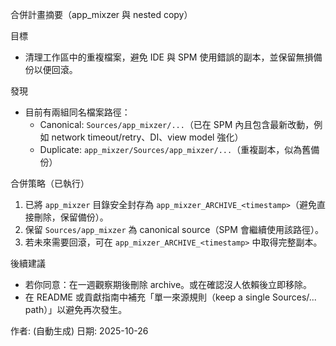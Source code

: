 合併計畫摘要（app_mixzer 與 nested copy）

目標
- 清理工作區中的重複檔案，避免 IDE 與 SPM 使用錯誤的副本，並保留無損備份以便回滾。

發現
- 目前有兩組同名檔案路徑：
  - Canonical: `Sources/app_mixzer/...`（已在 SPM 內且包含最新改動，例如 network timeout/retry、DI、view model 強化）
  - Duplicate: `app_mixzer/Sources/app_mixzer/...`（重複副本，似為舊備份）

合併策略（已執行）
1) 已將 `app_mixzer` 目錄安全封存為 `app_mixzer_ARCHIVE_<timestamp>`（避免直接刪除，保留備份）。
2) 保留 `Sources/app_mixzer` 為 canonical source（SPM 會繼續使用該路徑）。
3) 若未來需要回滾，可在 `app_mixzer_ARCHIVE_<timestamp>` 中取得完整副本。

後續建議
- 若你同意：在一週觀察期後刪除 archive。或在確認沒人依賴後立即移除。
- 在 README 或貢獻指南中補充「單一來源規則（keep a single Sources/... path）」以避免再次發生。

作者: (自動生成)
日期: 2025-10-26
